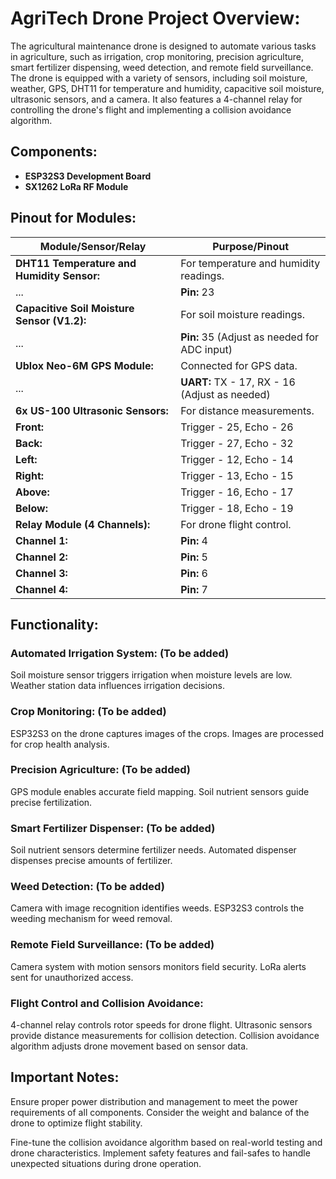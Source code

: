 # AgriTech Drone Project Overview:
The agricultural maintenance drone is designed to automate various tasks in agriculture, such as irrigation, crop monitoring, precision agriculture, smart fertilizer dispensing, weed detection, and remote field surveillance. The drone is equipped with a variety of sensors, including soil moisture, weather, GPS, DHT11 for temperature and humidity, capacitive soil moisture, ultrasonic sensors, and a camera. It also features a 4-channel relay for controlling the drone's flight and implementing a collision avoidance algorithm.

## Components:
- **ESP32S3 Development Board**
- **SX1262 LoRa RF Module**

## Pinout for Modules:

| Module/Sensor/Relay | Purpose/Pinout |
| --- | --- |
| **DHT11 Temperature and Humidity Sensor:** | For temperature and humidity readings. |
| ... | **Pin:** 23 |
| **Capacitive Soil Moisture Sensor (V1.2):** | For soil moisture readings. |
| ... | **Pin:** 35 (Adjust as needed for ADC input) |
| **Ublox Neo-6M GPS Module:** | Connected for GPS data. |
| ... | **UART:** TX - 17, RX - 16 (Adjust as needed) |
| **6x US-100 Ultrasonic Sensors:** | For distance measurements. |
| **Front:** | Trigger - 25, Echo - 26 |
| **Back:**  | Trigger - 27, Echo - 32 |
| **Left:** | Trigger - 12, Echo - 14 |
| **Right:** | Trigger - 13, Echo - 15  |
| **Above:** | Trigger - 16, Echo - 17 |
| **Below:** | Trigger - 18, Echo - 19 |
| **Relay Module (4 Channels):** | For drone flight control. |
| **Channel 1:** | **Pin:** 4 |
| **Channel 2:** | **Pin:** 5 |
| **Channel 3:** | **Pin:** 6 |
| **Channel 4:** | **Pin:** 7 |


## Functionality:

### Automated Irrigation System: (To be added)
Soil moisture sensor triggers irrigation when moisture levels are low.
Weather station data influences irrigation decisions.

### Crop Monitoring: (To be added)
ESP32S3 on the drone captures images of the crops.
Images are processed for crop health analysis.

### Precision Agriculture: (To be added)
GPS module enables accurate field mapping.
Soil nutrient sensors guide precise fertilization.

### Smart Fertilizer Dispenser: (To be added)
Soil nutrient sensors determine fertilizer needs.
Automated dispenser dispenses precise amounts of fertilizer.

### Weed Detection: (To be added)
Camera with image recognition identifies weeds.
ESP32S3 controls the weeding mechanism for weed removal.

### Remote Field Surveillance: (To be added)
Camera system with motion sensors monitors field security.
LoRa alerts sent for unauthorized access.

### Flight Control and Collision Avoidance:
4-channel relay controls rotor speeds for drone flight.
Ultrasonic sensors provide distance measurements for collision detection.
Collision avoidance algorithm adjusts drone movement based on sensor data.

## Important Notes:
Ensure proper power distribution and management to meet the power requirements of all components.
Consider the weight and balance of the drone to optimize flight stability.

Fine-tune the collision avoidance algorithm based on real-world testing and drone characteristics.
Implement safety features and fail-safes to handle unexpected situations during drone operation.
